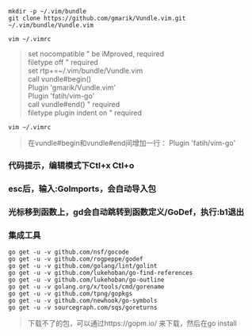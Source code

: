 ```
mkdir -p ~/.vim/bundle
git clone https://github.com/gmarik/Vundle.vim.git ~/.vim/bundle/Vundle.vim
```

`vim ~/.vimrc`
> set nocompatible              " be iMproved, required  
filetype off                  " required  
set rtp+=~/.vim/bundle/Vundle.vim  
call vundle#begin()  
Plugin 'gmarik/Vundle.vim'  
Plugin 'fatih/vim-go'  
call vundle#end()            " required  
filetype plugin indent on    " required

`vim ~/.vimrc`
> 在vundle#begin和vundle#end间增加一行：
> Plugin 'fatih/vim-go'


### 代码提示，编辑模式下Ctl+x Ctl+o
### esc后，输入:GoImports，会自动导入包
### 光标移到函数上，gd会自动跳转到函数定义/GoDef，执行:b1退出


### 集成工具
```
go get -u -v github.com/nsf/gocode
go get -u -v github.com/rogpeppe/godef
go get -u -v github.com/golang/lint/golint
go get -u -v github.com/lukehoban/go-find-references
go get -u -v github.com/lukehoban/go-outline
go get -u -v golang.org/x/tools/cmd/gorename
go get -u -v github.com/tpng/gopkgs
go get -u -v github.com/newhook/go-symbols
go get -u -v sourcegraph.com/sqs/goreturns
```

> 下载不了的包，可以通过https://gopm.io/ 来下载，然后在go install
